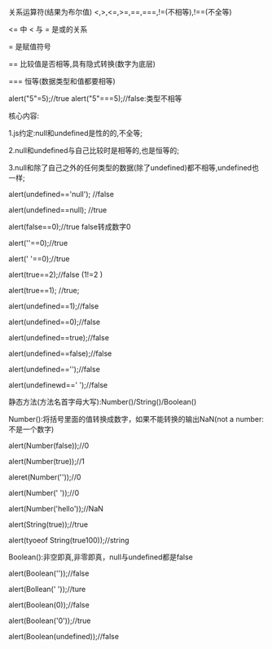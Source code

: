 关系运算符(结果为布尔值)
<,>,<=,>=,==,===,!=(不相等),!==(不全等)

<= 中 < 与 = 是或的关系

= 是赋值符号

== 比较值是否相等,具有隐式转换(数字为底层)

=== 恒等(数据类型和值都要相等)

alert("5"=5);//true
alert("5"===5);//false:类型不相等

核心内容:

1.js约定:null和undefined是性的的,不全等;

2.null和undefined与自己比较时是相等的,也是恒等的;

3.null和除了自己之外的任何类型的数据(除了undefined)都不相等,undefined也一样;

alert(undefined=='null'); //false

alert(undefined==null); //true 

alert(false==0);//true  false转成数字0

alert(''==0);//true

alert(' '==0);//true

alert(true==2);//false (1!=2 )

alert(true==1); //true;

alert(undefined==1);//false

alert(undefined==0);//false

alert(undefined==true);//false

alert(undefined==false);//false

alert(undefined=='');//false

alert(undefinewd==' ');//false


静态方法(方法名首字母大写):Number()/String()/Boolean()

Number():将括号里面的值转换成数字，如果不能转换的输出NaN(not a number:不是一个数字)

alert(Number(false));//0

alert(Number(true));//1

aleret(Number(''));//0

alert(Number(' '));//0

alert(Number('hello'));//NaN

alert(String(true));//true

alert(tyoeof String(true100));//string

Boolean():非空即真,非零即真，null与undefined都是false

alert(Boolean(''));//false

alert(Bollean(' '));//ture

alert(Boolean(0));//false

alert(Boolean('0'));//true

alert(Boolean(undefined));//false